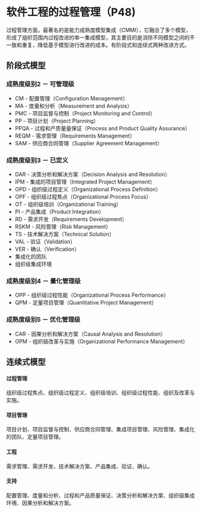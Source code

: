 # 软件工程的过程管理（P48)

过程管理方面，最著名的是能力成熟度模型集成（CMMI），它融合了多个模型，形成了组织范围内过程改进的单一集成模型，其主要目的是消除不同模型之间的不一致和重复，降低基于模型进行改进的成本。有阶段式和连续式两种改进方式。

## 阶段式模型

### **成熟度级别2 － 可管理级**

- CM - 配置管理（Configuration Management）
- MA - 度量和分析（Measurement and Analysis）
- PMC - 项目监督与控制（Project Monitoring and Control）
- PP - 项目计划（Project Planning）
- PPQA - 过程和产质量量保证（Process and Product Quality Assurance）
- REQM - 需求管理（Requirements Management）
- SAM - 供应商合同管理（Supplier Agreement Management）

### **成熟度级别3 － 已定义**

- DAR - 决策分析和解决方案（Decision Analysis and Resolution）
- IPM - 集成的项目管理（Integrated Project Management）
- OPD - 组织级过程定义（Organizational Process Definition）
- OPF - 组织级过程焦点（Organizational Process Focus）
- OT - 组织级培训（Organizational Training）
- PI - 产品集成（Product Integration）
- RD - 需求开发（Requirements Development）
- RSKM - 风险管理（Risk Management）
- TS - 技术解决方案（Technical Solution）
- VAL - 验证（Validation）
- VER - 确认（Verification）
- 集成化的团队
- 组织级集成环境

### **成熟度级别4 － 量化管理级**

- OPP - 组织级过程性能（Organizational Process Performance）
- QPM - 定量项目管理（Quantitative Project Management）

### **成熟度级别5 － 优化管理级**

- CAR - 因果分析和解决方案（Causal Analysis and Resolution）
- OPM - 组织级改革与实施（Organizational Performance Management）

## 连续式模型

#### 过程管理

组织级过程焦点、组织级过程定义、组织级培训、组织级过程性能、组织及改革与实施。

#### 项目管理

项目计划、项目监督与控制、供应商合同管理、集成项目管理、风险管理、集成化的团队、定量项目管理。

#### 工程

需求管理、需求开发、技术解决方案、产品集成、验证、确认。

#### 支持

配置管理、度量和分析、过程和产品质量保证、决策分析和解决方案、组织级集成环境、因果分析和解决方案。